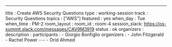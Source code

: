 ---
title        : Create AWS Security Questions
type         : working-session
track        : Security Questions
topics       : ["AWS"]
featured     : yes
when_day     : Tue
when_time    : PM-2
room_layout  :
room_id      : room-4
session_slack: https://os-summit.slack.com/messages/CAV9M3919
status       : ok
organizers   :
description  :
participants :
    - Giorgio Bonfiglio
organizers   :
    - John Fitzgerald
    - Rachel Power
--- - Orid Ahmed
